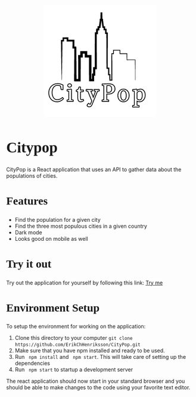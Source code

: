<div style="text-align:center"><img src="src\assets\citypop.png" /></div>
<h1 style="
font-family: times-new-roman;
  font-size: 40px;">Citypop</h1>
  
CityPop is a React application that uses an API to gather data about the populations of cities.

<h2 style="
font-family: times-new-roman;
  font-size: 30px;">Features</h2>

- Find the population for a given city
- Find the three most populous cities in a given country
- Dark mode
- Looks good on mobile as well


<h2 style="
font-family: times-new-roman;
  font-size: 30px;">Try it out</h2>

Try out the application for yourself by following this link: 
[Try me](https://city-pop.netlify.app)

<h2 style="
font-family: times-new-roman;
  font-size: 30px;">Environment Setup</h2>

To setup the environment for working on the application: 
1. Clone this directory to your computer ``` git clone https://github.com/ErikChHenriksson/CityPop.git ```
2. Make sure that you have npm installed and ready to be used.
3. Run ``` npm install``` and ``` npm start```. This will take care of setting up the dependencies
4. Run ``` npm start``` to startup a development server

The react application should now start in your standard browser and you should be able to make changes to the code using your favorite text editor.